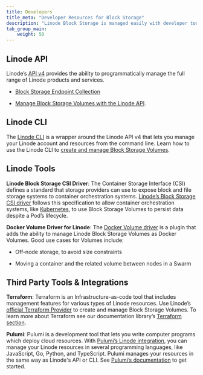 ```yaml
---
title: Developers
title_meta: "Developer Resources for Block Storage"
description: "Linode Block Storage is managed easily with developer tools like the Linode API or CLI as well as third party tools and integrations."
tab_group_main:
    weight: 50
---
```


## Linode API

Linode’s [API v4](/docs/api) provides the ability to programmatically manage the full range of Linode products and services.

- [Block Storage Endpoint Collection](/docs/api/volumes/)

- [Manage Block Storage Volumes with the Linode API](/docs/products/storage/block-storage/guides/manage-block-storage-with-linode-api/).

## Linode CLI

The [Linode CLI](https://github.com/linode/linode-cli) is a wrapper around the Linode API v4 that lets you manage your Linode account and resources from the command line. Learn how to use the Linode CLI to [create and manage Block Storage Volumes](/docs/products/tools/cli/guides/block-storage-volumes/).

## Linode Tools

**Linode Block Storage CSI Driver**: The Container Storage Interface (CSI) defines a standard that storage providers can use to expose block and file storage systems to container orchestration systems. [Linode’s Block Storage CSI driver](https://github.com/linode/linode-blockstorage-csi-driver) follows this specification to allow container orchestration systems, like [Kubernetes](https://www.linode.com/products/kubernetes/), to use Block Storage Volumes to persist data despite a Pod’s lifecycle.

**Docker Volume Driver for Linode**: The [Docker Volume driver](https://github.com/linode/docker-volume-linode) is a plugin that adds the ability to manage Linode Block Storage Volumes as Docker Volumes. Good use cases for Volumes include:

- Off-node storage, to avoid size constraints

- Moving a container and the related volume between nodes in a Swarm

## Third Party Tools & Integrations

**Terraform**: Terraform is an Infrastructure-as-code tool that includes management features for various types of Linode resources. Use Linode’s [official Terraform Provider](https://www.terraform.io/docs/providers/linode/r/volume.html) to create and manage Block Storage Volumes. To learn more about Terraform see our documentation library’s [Terraform section](/docs/applications/configuration-management/terraform/).

**Pulumi**: Pulumi is a development tool that lets you write computer programs which deploy cloud resources. With [Pulumi’s Linode integration](https://github.com/pulumi/pulumi-linode), you can manage your Linode resources in several programming languages, like JavaScript, Go, Python, and TypeScript. Pulumi manages your resources in the same way as Linode's API or CLI. See [Pulumi’s documentation](https://www.pulumi.com/docs/intro/cloud-providers/linode/) to get started.
